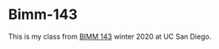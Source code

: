 # Bimm-143
This is my class from [BIMM 143](https://bioboot.github.io/bimm143_W20/) winter 2020 at UC San Diego. 
